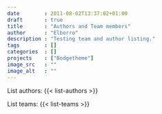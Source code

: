```yaml
---
date        : 2011-08-02T13:37:02+01:00
draft       : true
title       : "Authors and Team members"
author      : "Elborro"
description : "Testing team and author listing."
tags        : []
categories  : []
projects    : ["Bodgetheme"]
image_src   : ""
image_alt   : ""
---
```


List authors:
{{< list-authors >}}

List teams:
{{< list-teams >}}
